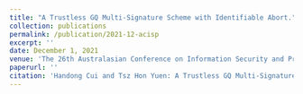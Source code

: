 ```yaml
---
title: "A Trustless GQ Multi-Signature Scheme with Identifiable Abort."
collection: publications
permalink: /publication/2021-12-acisp
excerpt: ''
date: December 1, 2021
venue: 'The 26th Australasian Conference on Information Security and Privacy, (ACISP 2021) Perth, Australia, December 1-3, 2021'
paperurl: ''
citation: 'Handong Cui and Tsz Hon Yuen: A Trustless GQ Multi-Signature Scheme with Identifiable Abort. To appear in ACISP 2021.'
---
```

